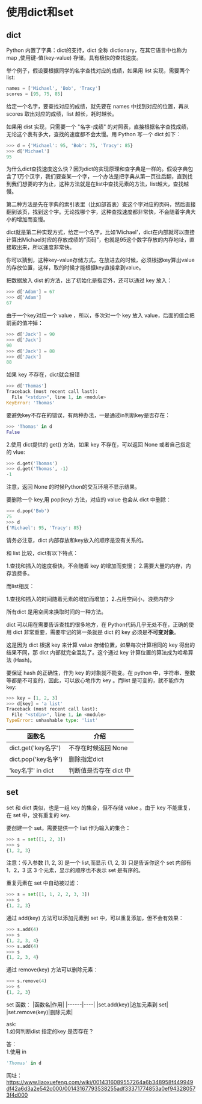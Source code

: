 # 使用dict和set

## dict

Python 内置了字典：dict的支持，dict 全称 dictionary，在其它语言中也称为 map ,使用键-值(key-value) 存储，具有极快的查找速度。

举个例子，假设要根据同学的名字查找对应的成绩，如果用 list 实现，需要两个 list:

````python
names = ['Michael', 'Bob', 'Tracy']
scores = [95, 75, 85]
````
给定一个名字，要查找对应的成绩，就先要在 names 中找到对应的位置，再从 scores 取出对应的成绩，list 越长，耗时越长。

如果用 dist 实现，只需要一个 "名字-成绩" 的对照表，直接根据名字查找成绩，无论这个表有多大，查找的速度都不会太慢。用 Python 写一个 dict 如下：

````python
>>> d = {'Michael': 95, 'Bob': 75, 'Tracy': 85}
>>> d['Michael']
95
````

为什么dict查找速度这么快？因为dict的实现原理和查字典是一样的。假设字典包含了1万个汉字，我们要查某一个字，一个办法是把字典从第一页往后翻，直到找到我们想要的字为止，这种方法就是在list中查找元素的方法，list越大，查找越慢。

第二种方法是先在字典的索引表里（比如部首表）查这个字对应的页码，然后直接翻到该页，找到这个字。无论找哪个字，这种查找速度都非常快，不会随着字典大小的增加而变慢。

dict就是第二种实现方式，给定一个名字，比如'Michael'，dict在内部就可以直接计算出Michael对应的存放成绩的“页码”，也就是95这个数字存放的内存地址，直接取出来，所以速度非常快。

你可以猜到，这种key-value存储方式，在放进去的时候，必须根据key算出value的存放位置，这样，取的时候才能根据key直接拿到value。

把数据放入 dist 的方法，出了初始化是指定外，还可以通过 key 放入：

````python
>>> d['Adam'] = 67
>>> d['Adam']
67
````
由于一个key对应一个 value ，所以，多次对一个 key 放入 value，后面的值会把前面的值冲掉：
````python
>>> d['Jack'] = 90
>>> d['Jack']
90
>>> d['Jack'] = 88
>>> d['Jack']
88
````
如果 key 不存在，dict就会报错

````python
>>> d['Thomas']
Traceback (most recent call last):
  File "<stdin>", line 1, in <module>
KeyError: 'Thomas'
````
要避免key不存在的错误，有两种办法，一是通过in判断key是否存在：
````python
>>> 'Thomas' in d
False
````


2.使用 dict提供的 get() 方法，如果 key 不存在，可以返回 None 或者自己指定的 vlue:

````python
>>> d.get('Thomas')
>>> d.get('Thomas', -1)
-1
````

注意，返回 None 的时候Python的交互环境不显示结果。

要删除一个 key,用 pop(key) 方法，对应的 value 也会从 dict 中删除：

````python
>>> d.pop('Bob')
75
>>> d
{'Michael': 95, 'Tracy': 85}
````

请务必注意，dict 内部存放和key放入的顺序是没有关系的。

和 list 比较，dict有以下特点：

1.查找和插入的速度极快，不会随着 key 的增加而变慢；
2.需要大量的内存，内存浪费多。

而list相反：

1.查找和插入的时间随着元素的增加而增加；
2.占用空间小，浪费内存少

所有dict 是用空间来换取时间的一种方法。

dict 可以用在需要告诉查找的很多地方，在 Python代码几乎无处不在，正确的使用 dict 非常重要，需要牢记的第一条就是 dict 的 key 必须是**不可变对象**。

这是因为 dict 根据 key 来计算 value 存储位置，如果每次计算相同的 key 得出的结果不同，那 dict 内部就完全混乱了。这个通过 key 计算位置的算法成为哈希算法 (Hash)。

要保证 hash 的正确性，作为 key 的对象就不能变。在 python 中，字符串、整数等都是不可变的，因此，可以放心地作为 key 。而list 是可变的，就不能作为 key:

````python
>>> key = [1, 2, 3]
>>> d[key] = 'a list'
Traceback (most recent call last):
  File "<stdin>", line 1, in <module>
TypeError: unhashable type: 'list'
````

|函数名|介绍|
|------|----|
|dict.get('key名字')|不存在时候返回 None|
|dict.pop('key名字')|删除指定dict|
|'key名字' in dict|判断值是否存在 dict 中|

## set

set 和 dict 类似，也是一组 key 的集合，但不存储 value 。由于 key 不能重复，在 set 中，没有重复的 key.

要创建一个 set，需要提供一个 list 作为输入的集合：

````python
>>> s = set([1, 2, 3])
>>> s
{1, 2, 3}
````
注意：传入参数 [1, 2, 3] 是一个 list,而显示 {1, 2, 3} 只是告诉你这个 set 内部有 1，2，3 这 3 个元素，显示的顺序也不表示 set 是有序的。

重复元素在 set 中自动被过滤：

````python
>>> s = set([1, 1, 2, 2, 3, 3])
>>> s
{1, 2, 3}
````

通过 add(key) 方法可以添加元素到 set 中，可以重复添加，但不会有效果：
````python
>>> s.add(4)
>>> s
{1, 2, 3, 4}
>>> s.add(4)
>>> s
{1, 2, 3, 4}
````

通过 remove(key) 方法可以删除元素：

````python
>>> s.remove(4)
>>> s
{1, 2, 3}
````



set 函数：
|函数名|作用|
|------|----|
|set.add(key)|追加元素到 set|
|set.remove(key)|删除元素|




ask:  
1.如何判断dist 指定的key 是否存在？

答：  
1.使用 in 
````python
'Thomas' in d
````

网址：https://www.liaoxuefeng.com/wiki/0014316089557264a6b348958f449949df42a6d3a2e542c000/00143167793538255adf33371774853a0ef943280573f4d000
